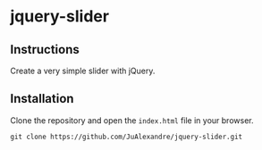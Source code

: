 # jquery-slider

## Instructions

Create a very simple slider with jQuery.

## Installation

Clone the repository and open the `index.html` file in your browser.
```
git clone https://github.com/JuAlexandre/jquery-slider.git
```